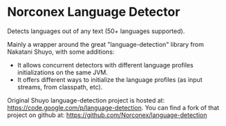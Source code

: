 Norconex Language Detector
==========================

Detects languages out of any text (50+ languages supported).

Mainly a wrapper around the great "language-detection" library from Nakatani Shuyo, with some additions:

* It allows concurrent detectors with different language profiles initializations on the same JVM.  
* It offers different ways to initialize the language profiles (as input streams, from classpath, etc).

Original Shuyo language-detection project is hosted at: https://code.google.com/p/language-detection. 
You can find a fork of that project on github at: https://github.com/Norconex/language-detection
